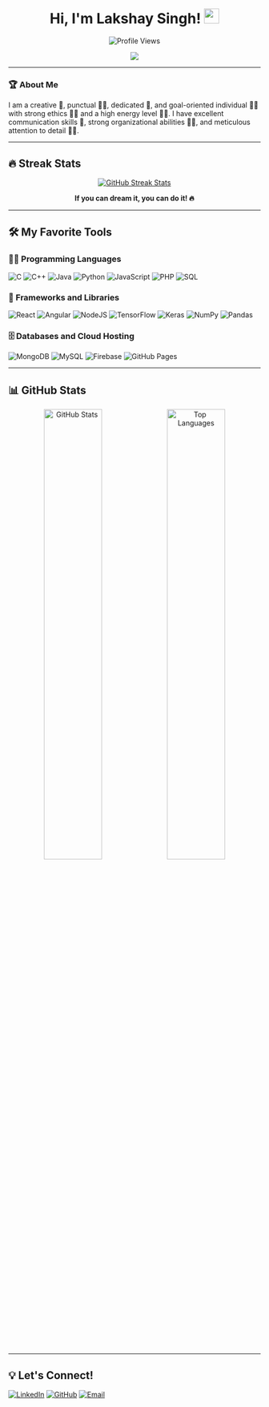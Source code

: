 <h1 align="center">
Hi, I'm Lakshay Singh! <img src="https://media.giphy.com/media/hvRJCLFzcasrR4ia7z/giphy.gif" width="30">
</h1>

<p align="center">
  <img src="https://komarev.com/ghpvc/?username=yashitanamdeo&label=Profile%20Views&color=0e75b6&style=flat" alt="Profile Views" />
</p>

<!-- Typing SVG -->
<p align="center">
  <a href="https://github.com/DenverCoder1/readme-typing-svg">
    <img src="https://readme-typing-svg.herokuapp.com?lines=Computer+Science+Student;Full+Stack+Web+Developer;DS%20|%20AI%20|%20ML%20Enthusiast;Always%20learning+new+things&center=true&width=500&height=50">
  </a>
</p>

---

### 🏆 About Me

I am a creative 🎡, punctual 👩‍🎓, dedicated 🎯, and goal-oriented individual 👩‍💻 with strong ethics 🙇‍♀️ and a high energy level 🤹‍♀️. I have excellent communication skills 👐, strong organizational abilities 👮‍♀️, and meticulous attention to detail 🕵️‍♀️.

---

## 🔥 Streak Stats

<p align="center">
  <a href="https://github.com/DenverCoder1/github-readme-streak-stats">
    <img src="https://github-readme-streak-stats-eight.vercel.app/?user=yashitanamdeo&theme=monokai-metallian&hide_border=true" alt="GitHub Streak Stats"/>
  </a>
  <p align="center"><b>If you can dream it, you can do it! 🔥</b></p>
</p>

---

## 🛠️ My Favorite Tools

### 👨‍💻 Programming Languages

<p>
    <img alt="C" src="https://img.shields.io/badge/C-%232370ED.svg?logo=c&logoColor=white">
    <img alt="C++" src="https://img.shields.io/badge/C++-%2300599C.svg?logo=c%2B%2B&logoColor=white">
    <img alt="Java" src="https://img.shields.io/badge/Java-%23007396.svg?logo=java&logoColor=white">
    <img alt="Python" src="https://img.shields.io/badge/Python-%2314354C.svg?logo=python&logoColor=white">
    <img alt="JavaScript" src="https://img.shields.io/badge/JavaScript-%23F7DF1E.svg?logo=javascript&logoColor=black">
    <img alt="PHP" src="https://img.shields.io/badge/PHP-%23777BB4.svg?logo=php&logoColor=white">
    <img alt="SQL" src="https://img.shields.io/badge/SQL-%23025E8C.svg?logo=amazon-dynamodb&logoColor=white">
</p>

### 🧰 Frameworks and Libraries

<p>
    <img alt="React" src="https://img.shields.io/badge/React-%2320232a.svg?logo=react&logoColor=%2361DAFB">
    <img alt="Angular" src="https://img.shields.io/badge/Angular-%23D00000.svg?logo=angular&logoColor=white">
    <img alt="NodeJS" src="https://img.shields.io/badge/Node.js-%2343853D.svg?logo=node.js&logoColor=white">
    <img alt="TensorFlow" src="https://img.shields.io/badge/TensorFlow-%23FF6F00.svg?logo=TensorFlow&logoColor=white">
    <img alt="Keras" src="https://img.shields.io/badge/Keras-%23D00000.svg?logo=Keras&logoColor=white">
    <img alt="NumPy" src="https://img.shields.io/badge/Numpy-%23013243.svg?logo=numpy&logoColor=white">
    <img alt="Pandas" src="https://img.shields.io/badge/Pandas-%23150458.svg?logo=pandas&logoColor=white">
</p>

### 🗄️ Databases and Cloud Hosting

<p>
    <img alt="MongoDB" src="https://img.shields.io/badge/MongoDB-%234ea94b.svg?logo=mongodb&logoColor=white">
    <img alt="MySQL" src="https://img.shields.io/badge/MySQL-%2300f.svg?logo=mysql&logoColor=white">
    <img alt="Firebase" src="https://img.shields.io/badge/Firebase-%23039BE5.svg?logo=firebase">
    <img alt="GitHub Pages" src="https://img.shields.io/badge/GitHub%20Pages-%23327FC7.svg?logo=github&logoColor=white">
</p>

---

## 📊 GitHub Stats

<p align="center">
  <img src="https://github-readme-stats.vercel.app/api?username=yashitanamdeo&show_icons=true&theme=radical&hide_border=true" width="48%" alt="GitHub Stats" />
  <img src="https://github-readme-stats.vercel.app/api/top-langs/?username=yashitanamdeo&layout=compact&theme=radical&hide_border=true" width="48%" alt="Top Languages" />
</p>

---

## 💡 Let's Connect!

<p>
  <a href="https://www.linkedin.com/in/yashitanamdeo"><img alt="LinkedIn" src="https://img.shields.io/badge/LinkedIn-%230077B5.svg?logo=linkedin&logoColor=white"></a>
  <a href="https://github.com/yashitanamdeo"><img alt="GitHub" src="https://img.shields.io/badge/GitHub-181717.svg?logo=github&logoColor=white"></a>
  <a href="mailto:yashitanamdeo@gmail.com"><img alt="Email" src="https://img.shields.io/badge/Email-D14836?logo=gmail&logoColor=white"></a>
</p>
